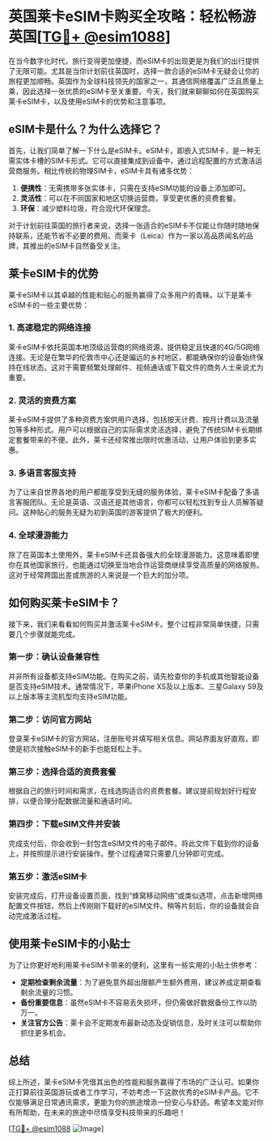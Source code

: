 # 英国莱卡eSIM卡购买全攻略：轻松畅游英国[[TG💪+ @esim1088](https://t.me/s/esim1088)]

在当今数字化时代，旅行变得更加便捷，而eSIM卡的出现更是为我们的出行提供了无限可能。尤其是当你计划前往英国时，选择一款合适的eSIM卡无疑会让你的旅程更加顺畅。英国作为全球科技领先的国家之一，其通信网络覆盖广泛且质量上乘，因此选择一张优质的eSIM卡至关重要。今天，我们就来聊聊如何在英国购买莱卡eSIM卡，以及使用eSIM卡的优势和注意事项。

## eSIM卡是什么？为什么选择它？

首先，让我们简单了解一下什么是eSIM卡。eSIM卡，即嵌入式SIM卡，是一种无需实体卡槽的SIM卡形式。它可以直接集成到设备中，通过远程配置的方式激活运营商服务。相比传统的物理SIM卡，eSIM卡具有诸多优势：

1. **便携性**：无需携带多张实体卡，只需在支持eSIM功能的设备上添加即可。
2. **灵活性**：可以在不同国家和地区切换运营商，享受更优惠的资费套餐。
3. **环保**：减少塑料垃圾，符合现代环保理念。

对于计划前往英国的旅行者来说，选择一张适合的eSIM卡不仅能让你随时随地保持联系，还能节省不必要的费用。而莱卡（Leica）作为一家以高品质闻名的品牌，其推出的eSIM卡自然备受关注。

## 莱卡eSIM卡的优势

莱卡eSIM卡以其卓越的性能和贴心的服务赢得了众多用户的青睐。以下是莱卡eSIM卡的一些主要优势：

### 1. 高速稳定的网络连接

莱卡eSIM卡依托英国本地顶级运营商的网络资源，提供稳定且快速的4G/5G网络连接。无论是在繁华的伦敦市中心还是偏远的乡村地区，都能确保你的设备始终保持在线状态。这对于需要频繁处理邮件、视频通话或下载文件的商务人士来说尤为重要。

### 2. 灵活的资费方案

莱卡eSIM卡提供了多种资费方案供用户选择，包括按天计费、按月计费以及流量包等多种形式。用户可以根据自己的实际需求灵活选择，避免了传统SIM卡长期绑定套餐带来的不便。此外，莱卡还经常推出限时优惠活动，让用户体验到更多实惠。

### 3. 多语言客服支持

为了让来自世界各地的用户都能享受到无缝的服务体验，莱卡eSIM卡配备了多语言客服团队。无论是英语、汉语还是其他语言，你都可以轻松找到专业人员解答疑问。这种贴心的服务无疑为初到英国的游客提供了极大的便利。

### 4. 全球漫游能力

除了在英国本土使用外，莱卡eSIM卡还具备强大的全球漫游能力。这意味着即使你在其他国家旅行，也能通过切换至当地合作运营商继续享受高质量的网络服务。这对于经常跨国出差或旅游的人来说是一个巨大的加分项。

## 如何购买莱卡eSIM卡？

接下来，我们来看看如何购买并激活莱卡eSIM卡。整个过程非常简单快捷，只需要几个步骤就能完成。

### 第一步：确认设备兼容性

并非所有设备都支持eSIM功能。在购买之前，请先检查你的手机或其他智能设备是否支持eSIM技术。通常情况下，苹果iPhone XS及以上版本、三星Galaxy S9及以上版本等主流机型均支持eSIM功能。

### 第二步：访问官方网站

登录莱卡eSIM卡的官方网站，注册账号并填写相关信息。网站界面友好直观，即使是初次接触eSIM卡的新手也能轻松上手。

### 第三步：选择合适的资费套餐

根据自己的旅行时间和需求，在线选购适合的资费套餐。建议提前规划好行程安排，以便合理分配数据流量和通话时间。

### 第四步：下载eSIM文件并安装

完成支付后，你会收到一封包含eSIM文件的电子邮件。将此文件下载到你的设备上，并按照提示进行安装操作。整个过程通常只需要几分钟即可完成。

### 第五步：激活eSIM卡

安装完成后，打开设备设置页面，找到“蜂窝移动网络”或类似选项，点击新增网络配置文件按钮，然后上传刚刚下载好的eSIM文件。稍等片刻后，你的设备就会自动完成激活过程。

## 使用莱卡eSIM卡的小贴士

为了让你更好地利用莱卡eSIM卡带来的便利，这里有一些实用的小贴士供参考：

- **定期检查剩余流量**：为了避免意外超出限额产生额外费用，建议养成定期查看剩余流量的习惯。
- **备份重要信息**：虽然eSIM卡不容易丢失损坏，但仍需做好数据备份工作以防万一。
- **关注官方公告**：莱卡会不定期发布最新动态及促销信息，及时关注可以帮助你抓住更多机会。

## 总结

综上所述，莱卡eSIM卡凭借其出色的性能和服务赢得了市场的广泛认可。如果你正打算前往英国游玩或者工作学习，不妨考虑一下这款优秀的eSIM卡产品。它不仅能够满足日常通讯需求，更能为你的旅途增添一份安心与舒适。希望本文能对你有所帮助，在未来的旅途中尽情享受科技带来的乐趣吧！

[[TG💪+ @esim1088](https://t.me/s/esim1088) ![Image](https://i.postimg.cc/4NQfJmqS/Snipaste-2025-05-13-00-14-12.png)]